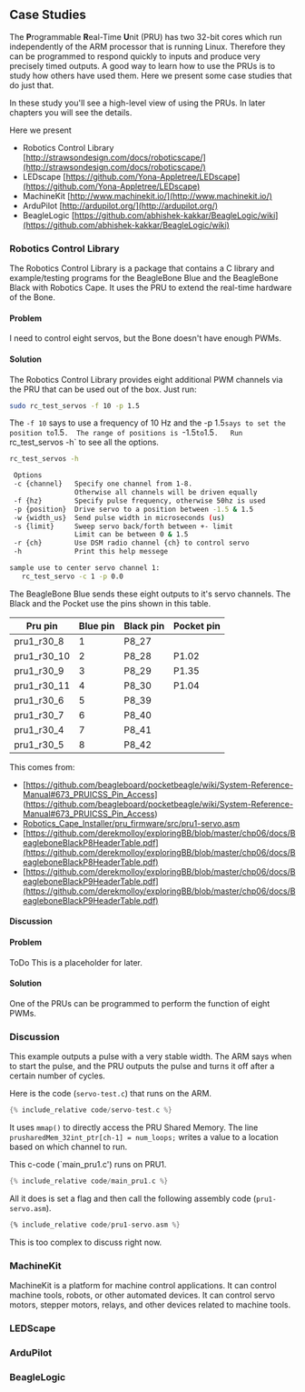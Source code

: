 ## Case Studies

The **P**rogrammable **R**eal-Time **U**nit (PRU) has two 32-bit cores which run
independently of the ARM processor that is running Linux.  Therefore they can
be programmed to respond quickly to inputs and produce very precisely timed 
outputs. A good way to learn how to use the PRUs is to study how others have 
used them.  Here we present some case studies that do just that.  

In these study you'll see a high-level view of using the PRUs.  In later
chapters you will see the details.

Here we present

  * Robotics Control Library [http://strawsondesign.com/docs/roboticscape/](http://strawsondesign.com/docs/roboticscape/)
  * LEDscape [https://github.com/Yona-Appletree/LEDscape](https://github.com/Yona-Appletree/LEDscape)
  * MachineKit [http://www.machinekit.io/](http://www.machinekit.io/)
  * ArduPilot [http://ardupilot.org/](http://ardupilot.org/)
  * BeagleLogic [https://github.com/abhishek-kakkar/BeagleLogic/wiki](https://github.com/abhishek-kakkar/BeagleLogic/wiki)
  
### Robotics Control Library
The Robotics Control Library is a package that contains a C library and example/testing programs for the BeagleBone Blue
and the BeagleBone Black with Robotics Cape. It uses the PRU to extend the real-time hardware of the Bone.

#### Problem
I need to control eight servos, but the Bone doesn't have enough PWMs.  

#### Solution
The Robotics Control Library provides eight additional PWM channels via the PRU that can be used out of the box.  Just run:

```bash
sudo rc_test_servos -f 10 -p 1.5
```
The `-f 10` says to use a frequency of 10 Hz and the -p 1.5` says to set the position to `1.5`.  The range of positions is
`-1.5` to `1.5`.   Run `rc_test_servos -h` to see all the options.

```bash
rc_test_servos -h

 Options
 -c {channel}   Specify one channel from 1-8.
                Otherwise all channels will be driven equally
 -f {hz}        Specify pulse frequency, otherwise 50hz is used
 -p {position}  Drive servo to a position between -1.5 & 1.5
 -w {width_us}  Send pulse width in microseconds (us)
 -s {limit}     Sweep servo back/forth between +- limit
                Limit can be between 0 & 1.5
 -r {ch}        Use DSM radio channel {ch} to control servo
 -h             Print this help messege 

sample use to center servo channel 1:
   rc_test_servo -c 1 -p 0.0
```
The BeagleBone Blue sends these eight outputs to it's servo channels.  The Black and the Pocket use the pins shown in this table.

|Pru pin    |Blue pin|Black pin|Pocket pin|
|-----------|--------|---------|----------|
|pru1_r30_8 |1       |P8_27    |          |
|pru1_r30_10|2       |P8_28    |P1.02     |
|pru1_r30_9 |3       |P8_29    |P1.35     |
|pru1_r30_11|4       |P8_30    |P1.04     |
|pru1_r30_6 |5       |P8_39    | |
|pru1_r30_7 |6       |P8_40    | |
|pru1_r30_4 |7       |P8_41    | |
|pru1_r30_5 |8       |P8_42    | |

This comes from: 
* [https://github.com/beagleboard/pocketbeagle/wiki/System-Reference-Manual#673_PRUICSS_Pin_Access]
(https://github.com/beagleboard/pocketbeagle/wiki/System-Reference-Manual#673_PRUICSS_Pin_Access)
* [Robotics_Cape_Installer/pru_firmware/src/pru1-servo.asm](Robotics_Cape_Installer/pru_firmware/src/pru1-servo.asm)
* [https://github.com/derekmolloy/exploringBB/blob/master/chp06/docs/BeagleboneBlackP8HeaderTable.pdf](https://github.com/derekmolloy/exploringBB/blob/master/chp06/docs/BeagleboneBlackP8HeaderTable.pdf)
* [https://github.com/derekmolloy/exploringBB/blob/master/chp06/docs/BeagleboneBlackP9HeaderTable.pdf](https://github.com/derekmolloy/exploringBB/blob/master/chp06/docs/BeagleboneBlackP9HeaderTable.pdf)

#### Discussion


#### Problem
ToDo
This is a placeholder for later.
#### Solution
One of the PRUs can be programmed to perform the function of eight PWMs.

### Discussion
This example outputs a pulse with a very stable width.  The ARM says when to start the pulse, and the PRU outputs
the pulse and turns it off after a certain number of cycles. 

Here is the code (`servo-test.c`) that runs on the ARM.

```c
{% include_relative code/servo-test.c %}
```

It uses `mmap()` to directly access the PRU Shared Memory.
The line `prusharedMem_32int_ptr[ch-1] = num_loops;` writes a value to a location based on which channel
to run.  

This c-code (`main_pru1.c') runs on PRU1. 

```c
{% include_relative code/main_pru1.c %}
```

All it does is set a flag and then call the following assembly code (`pru1-servo.asm`).

```asm
{% include_relative code/pru1-servo.asm %}
```

This is too complex to discuss right now.

### MachineKit
MachineKit is a platform for machine control applications.  It can control 
machine tools, robots, or other automated devices. It can control servo 
motors, stepper motors, relays, and other devices related to machine tools.

### LEDScape

### ArduPilot

### BeagleLogic
